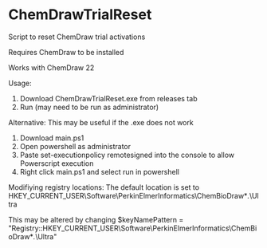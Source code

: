 # ChemDrawTrialReset
Script to reset ChemDraw trial activations

Requires ChemDraw to be installed

Works with ChemDraw 22


Usage: 

1. Download ChemDrawTrialReset.exe from releases tab
2. Run (may need to be run as administrator)



Alternative:
This may be useful if the .exe does not work

1. Download main.ps1
2. Open powershell as administrator
3. Paste    set-executionpolicy remotesigned    into the console to allow Powerscript execution
4. Right click main.ps1 and select run in powershell


Modifiying registry locations: 
The default location is set to HKEY_CURRENT_USER\Software\PerkinElmerInformatics\ChemBioDraw\**.*\Ultra

This may be altered by changing 
$keyNamePattern = "Registry::HKEY_CURRENT_USER\Software\PerkinElmerInformatics\ChemBioDraw\**.*\Ultra"
